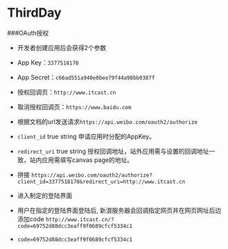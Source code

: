 # ThirdDay

###OAuth授权

- 开发者创建应用后会获得2个参数
- App Key：`3377518170`
- App Secret：`c66ad551a940e0bee79f44a98bb0387f`
- 授权回调页：`http://www.itcast.cn`
- 取消授权回调页：`https://www.baidu.com`

- 根据文档的url发送请求`https://api.weibo.com/oauth2/authorize`
- `client_id` true string 申请应用时分配的AppKey。
- `redirect_uri` true string 授权回调地址，站外应用需与设置的回调地址一致，站内应用需填写canvas page的地址。
- 拼接 `https://api.weibo.com/oauth2/authorize?client_id=3377518170&redirect_uri=http://www.itcast.cn`
- 进入制定的登陆界面

- 用户在指定的登陆界面登陆后, 新浪服务器会回调指定网页并在网页网址后边添加code
`http://www.itcast.cn/?code=69752d88dcc3eaff9f0689cfcf5334c1`

- `code=69752d88dcc3eaff9f0689cfcf5334c1`
